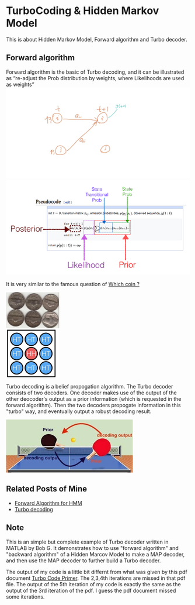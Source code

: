 # TurboCoding & Hidden Markov Model
This is about Hidden Markov Model, Forward algorithm and Turbo decoder.

## Forward algorithm
Forward algorithm is the basic of Turbo decoding, and it can be illustrated as “re-adjust the Prob distribution by weights, where Likelihoods are used as weights”
![](pics/forward1.jpeg)
![](pics/forward2.png)

It is very similar to the famous question of [Which coin ?](https://www.quora.com/A-jar-has-1000-coins-of-which-999-are-fair-and-1-is-double-headed-Pick-a-coin-at-random-and-toss-it-10-times-Given-that-you-see-10-heads-what-is-the-probability-that-the-next-toss-of-that-coin-is-also-a-head) 

![](pics/forward3.png)

Turbo decoding is a belief propogation algorithm.
The Turbo decoder consists of two decoders. One decoder makes use of the output of the other deocoder's output as a prior information (which is requested in the forward algorithm). Then the two decoders propogate information in this "turbo" way, and eventually output a robust decoding result.

![](pics/Turbo.jpeg)

## Related Posts of Mine
* [Forward Algorithm for HMM](https://algorithmsdatascience.quora.com/A-quick-note-of-forward-algorithm-for-HMM) 
* [Turbo decoding](https://algorithmsdatascience.quora.com/HMM-Part-7-MAP-Decoder-of-Convolutional-Code-Turbo-Code-GitHub-included) 

## Note
This is an simple but complete example of Turbo decoder written in MATLAB by Bob G. It demonstrates how to use "forward algorithm" and "backward algorithm" of a Hidden Marcov Model to make a MAP decoder, and then use the MAP decoder to further build a Turbo decoder.

The output of my code is a little bit differnt from what was given by this pdf document [Turbo Code Primer](http://vashe.org/turbo/turbo_primer_0.0.pdf).
The 2,3,4th iterations are missed in that pdf file. The output of the 5th iteration  of my code is exactly the same as the output of the 3rd iteration of the pdf. I guess the pdf document missed some iterations. 

